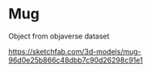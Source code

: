 # Mug

Object from objaverse dataset

https://sketchfab.com/3d-models/mug-96d0e25b866c48dbb7c90d26298c91e1